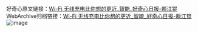 好奇心原文链接：[Wi-Fi 无线充电比你想的更近_智能_好奇心日报-赖江锟 ](https://www.qdaily.com/articles/10532.html)
WebArchive归档链接：[Wi-Fi 无线充电比你想的更近_智能_好奇心日报-赖江锟 ](http://web.archive.org/web/20190623160504/https://www.qdaily.com/articles/10532.html)
![image](http://ww3.sinaimg.cn/large/007d5XDply1g3vzhec5v7j30u02qz4qp)